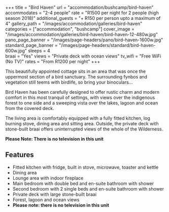 +++
title = "Bird Haven"
url = "accommodation/bushcamp/bird-haven"
accommodates = "2-4 people"
rate = "R1500 per night for 2 people (high season 2018)"
additional_guests = "+ R150 per person upto a maximum of 4"
gallery_path = "/images/accommodation/galleries/bird-haven"
categories = ["accommodation", "bushcamp"]
cover_image = "/images/accommodation/galleries/bird-haven/bird-haven-12-480w.jpg"
pano_page_banner = "/images/page-headers/pano/bird-haven-1600w.jpg"
standard_page_banner = "/images/page-headers/standard/bird-haven-600w.jpg"
sleeps = 4  
braai = "Yes"
views = "Private deck with ocean views"
tv_wifi = "Free WiFi (No TV)"
rates = "From R1200 per night"
+++

This beautifully appointed cottage sits in an area that was once the uppermost section of a bird sanctuary. The surrounding fynbos and vegetation still teems with birdlife, so bring your binoculars… 

<!--more-->

Bird Haven has been carefully designed to offer rustic charm and modern comfort in this most tranquil of settings, with views over the indigenous forest to one side and a sweeping vista over the lakes, lagoon and ocean from the covered deck.

The living area is comfortably equipped with a fully fitted kitchen, log burning stove, dining area and sitting area. Outside, the private deck with stone-built braai offers uninterrupted views of the whole of the Wilderness.

**Please Note: There is no television in this unit**

## Features

*   Fitted kitchen with fridge, built in stove, microwave, toaster and kettle
*   Dining area
*   Lounge area with indoor fireplace
*   Main bedroom with double bed and en-suite bathroom with shower
*   Second bedroom with 2 single beds and en-suite bathroom with shower
*   Private deck with large stone-built braai
*   Forest, lagoon and ocean views
*   **Please note: there is no television in this unit**
